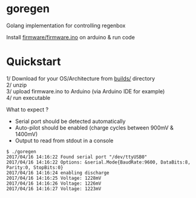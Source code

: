 goregen
=======

Golang implementation for controlling regenbox

Install [firmware/firmware.ino](https://github.com/solar3s/goregen/blob/master/firmware/firmware.ino)
on arduino & run code


Quickstart
==========
1/ Download for your OS/Architecture from [builds/](https://github.com/solar3s/goregen/tree/master/builds) directory  
2/ unzip  
3/ upload firmware.ino to Arduino (via Arduino IDE for example)  
4/ run executable  

What to expect ?
  * Serial port should be detected automatically
  * Auto-pilot should be enabled (charge cycles between 900mV & 1400mV)
  * Output to read from stdout in a console

```text
$ ./goregen
2017/04/16 14:16:22 Found serial port "/dev/ttyUSB0"
2017/04/16 14:16:22 Options: &serial.Mode{BaudRate:9600, DataBits:8, Parity:0, StopBits:0}
2017/04/16 14:16:24 enabling discharge
2017/04/16 14:16:25 Voltage: 1228mV
2017/04/16 14:16:26 Voltage: 1226mV
2017/04/16 14:16:27 Voltage: 1223mV
```
